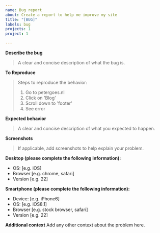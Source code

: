 ```yaml
---
name: Bug report
about: Create a report to help me improve my site
title: "[BUG]"
labels: bug
projects: 1
project: 1

---
```


**Describe the bug**
> A clear and concise description of what the bug is.

**To Reproduce**
> Steps to reproduce the behavior:
> 1. Go to petergoes.nl
> 2. Click on 'Blog'
> 3. Scroll down to 'footer'
> 4. See error

**Expected behavior**
> A clear and concise description of what you expected to happen.

**Screenshots**
> If applicable, add screenshots to help explain your problem.

**Desktop (please complete the following information):**
 - OS: [e.g. iOS]
 - Browser [e.g. chrome, safari]
 - Version [e.g. 22]

**Smartphone (please complete the following information):**
 - Device: [e.g. iPhone6]
 - OS: [e.g. iOS8.1]
 - Browser [e.g. stock browser, safari]
 - Version [e.g. 22]

**Additional context**
Add any other context about the problem here.
